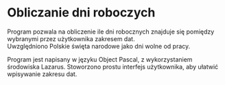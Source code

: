 # Obliczanie dni roboczych

Program pozwala na obliczenie ile dni robocznych znajduje się pomiędzy wybranymi przez użytkownika zakresem dat.\
Uwzględniono Polskie święta narodowe jako dni wolne od pracy.

Program jest napisany w języku Object Pascal, z wykorzystaniem środowiska Lazarus. Stoworzono prostu interfejs użytkownika, aby ułatwić wpisywanie zakresu dat.
